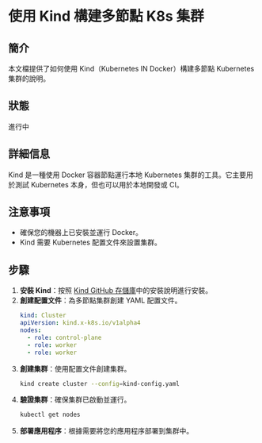 # 使用 Kind 構建多節點 K8s 集群

## 簡介
本文檔提供了如何使用 Kind（Kubernetes IN Docker）構建多節點 Kubernetes 集群的說明。

## 狀態
進行中

## 詳細信息
Kind 是一種使用 Docker 容器節點運行本地 Kubernetes 集群的工具。它主要用於測試 Kubernetes 本身，但也可以用於本地開發或 CI。

## 注意事項
- 確保您的機器上已安裝並運行 Docker。
- Kind 需要 Kubernetes 配置文件來設置集群。

## 步驟
1. **安裝 Kind**：按照 [Kind GitHub 存儲庫](https://github.com/kubernetes-sigs/kind#installation-and-usage)中的安裝說明進行安裝。
2. **創建配置文件**：為多節點集群創建 YAML 配置文件。
    ```yaml
    kind: Cluster
    apiVersion: kind.x-k8s.io/v1alpha4
    nodes:
      - role: control-plane
      - role: worker
      - role: worker
    ```
3. **創建集群**：使用配置文件創建集群。
    ```sh
    kind create cluster --config=kind-config.yaml
    ```
4. **驗證集群**：確保集群已啟動並運行。
    ```sh
    kubectl get nodes
    ```
5. **部署應用程序**：根據需要將您的應用程序部署到集群中。
